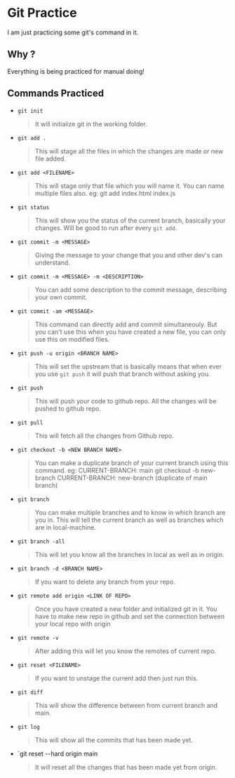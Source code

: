 # Git Practice

I am just practicing some git's command in it.

## Why ?

Everything is being practiced for manual doing!

## Commands Practiced
* `git init`
    > It will initialize git in the working folder.

* `git add .`
    > This will stage all the files in which the changes are made or new file added.

* `git add <FILENAME>`
    > This will stage only that file which you will name it.
    > You can name multiple files also.
    > eg: git add index.html index.js

* `git status`
    > This will show you the status of the current branch, basically your changes.
    > Will be good to run after every `git add`.

* `git commit -m <MESSAGE>`
    > Giving the message to your change that you and other dev's can understand.

* `git commit -m <MESSAGE> -m <DESCRIPTION>`
    > You can add some description to the commit message, describing your own commit.

* `git commit -am <MESSAGE>`
    > This command can directly add and commit simultaneouly.
    > But you can't use this when you have created a new file, you can only use this on modified files.

* `git push -u origin <BRANCH NAME>`
    > This will set the upstream that is basically means that when ever you use `git push` it will push that branch without asking you.

* `git push`
    > This will push your code to github repo.
    > All the changes will be pushed to github repo.

* `git pull`
    > This will fetch all the changes from Github repo.
* `git checkout -b <NEW BRANCH NAME>` 
    > You can make a duplicate branch of your current branch using this command.
    > eg: CURRENT-BRANCH: main 
    >     git checkout -b new-branch
    > CURRENT-BRANCH: new-branch (duplicate of main branch)
* `git branch`
    > You can make multiple branches and to know in which branch are you in.
    > This will tell the current branch as well as branches which are in local-machine.
* `git branch -all`
    > This will let you know all the branches in local as well as in origin.
* `git branch -d <BRANCH NAME>`
    > If you want to delete any branch from your repo.
* `git remote add origin <LINK OF REPO>`
    > Once you have created a new folder and initialized git in it.
    > You have to make new repo in github and set the connection between your local repo with origin
* `git remote -v`
    > After adding this will let you know the remotes of current repo.
* `git reset <FILENAME>`
    > If you want to unstage the current add then just run this.
* `git diff`
    > This will show the difference between from current branch and main.
* `git log`
    > This will show all the commits that has been made yet.
* `git reset --hard origin main
    > It will reset all the changes that has been made yet from origin.